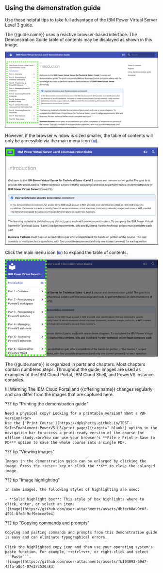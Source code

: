 ## Using the demonstration guide

Use these helpful tips to take full advantage of the IBM Power Virtual Server Level 3 guide.

The {{guide.name}} uses a reactive browser-based interface. The Demonstration Guide table of contents may be displayed as shown in this image.

![](_attachments/DemonstrationGuidTOC.png)

However, if the browser window is sized smaller, the table of contents will only be accessible via the main menu icon (![](_attachments/MainMenuIcon.png)).

![](_attachments/DemonstrationGuidTOCMainMenu.png)

Click the main menu icon (![](_attachments/MainMenuIcon.png)) to expand the table of contents.

![](_attachments/DemonstrationGuidTOCMMExpanded.png)

The {{guide.name}} is organized in parts and chapters. Most chapters contain numbered steps.
Throughout the guide, images are used as examples of the IBM Cloud Portal, IBM Cloud Shell, and PowerVS instance consoles.

!!! Warning
    The IBM Cloud Portal and {{offering.name}} changes regularly and can differ from the images that are captured here.

??? tip "Printing the demonstration guide"

    Need a physical copy? Looking for a printable version? Want a PDF version?<br>
    Use the ['Print Course'](https://dpkshetty.github.io/TEST-SalesEnablement-PowerVS-L3/print_page/){target="_blank"} option in the navigation bar to access a print-ready version of the course for offline study.<br>You can use your browser's **File > Print > Save to PDF** option to save the whole course into a single PDF.
 

??? tip "Viewing images"

    Images in the demonstration guide can be enlarged by clicking the image. Press the ++esc++ key or click the **X** to close the enlarged image.
 
??? tip "Image highlighting"

    In some images, the following styles of highlighting are used:

    - **Solid highlight box**: This style of box highlights where to click, enter, or select an item.
    ![image](https://github.com/user-attachments/assets/dbfecb8a-9c0f-4591-8fe8-9cf9ebcee9e4)

??? tip "Copying commands and prompts"

    Copying and pasting commands and prompts from this demonstration guide is easy and can eliminate typographical errors.

    Click the highlighted copy icon and then use your operating system's paste function. For example, ++ctrl+v++, or right-click and select ```Paste```.
    ![image](https://github.com/user-attachments/assets/fb104093-69d7-43fa-a8c4-07e37c530a8d)


